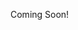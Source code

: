 Coming Soon!

<!---
HypebeastGenji/HypebeastGenji is a ✨ special ✨ repository because its `README.md` (this file) appears on your GitHub profile.
You can click the Preview link to take a look at your changes.
--->
